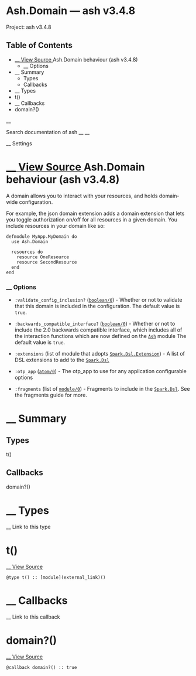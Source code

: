 # Ash.Domain — ash v3.4.8

Project: ash v3.4.8

## Table of Contents

- [ __ View Source ](external_link) Ash.Domain behaviour (ash v3.4.8)
    - __ Options
- __ Summary
  - Types
  - Callbacks
- __ Types
- t()
- __ Callbacks
- domain?()

__

Search documentation of ash __ __

__ Settings

#  [ __ View Source ](external_link) Ash.Domain behaviour (ash v3.4.8)

A domain allows you to interact with your resources, and holds domain-wide configuration.

For example, the json domain extension adds a domain extension that lets you toggle authorization on/off for all resources in a given domain. You include resources in your domain like so:
    
    
    defmodule MyApp.MyDomain do
      use Ash.Domain
    
      resources do
        resource OneResource
        resource SecondResource
      end
    end

###  __ Options

  * `:validate_config_inclusion?` ([`boolean/0`](external_link)) - Whether or not to validate that this domain is included in the configuration. The default value is `true`.

  * `:backwards_compatible_interface?` ([`boolean/0`](external_link)) - Whether or not to include the 2.0 backwards compatible interface, which includes all of the interaction functions which are now defined on the [`Ash`](external_link) module The default value is `true`.

  * `:extensions` (list of module that adopts [`Spark.Dsl.Extension`](external_link)) - A list of DSL extensions to add to the [`Spark.Dsl`](external_link)

  * `:otp_app` ([`atom/0`](external_link)) - The otp_app to use for any application configurable options

  * `:fragments` (list of [`module/0`](external_link)) - Fragments to include in the [`Spark.Dsl`](external_link). See the fragments guide for more.




#  __ Summary

##  Types

t()

##  Callbacks

domain?()

#  __ Types

__ Link to this type

# t()

[ __ View Source ](external_link)
    
    
    @type t() :: [module](external_link)()

#  __ Callbacks

__ Link to this callback

# domain?()

[ __ View Source ](external_link)
    
    
    @callback domain?() :: true
